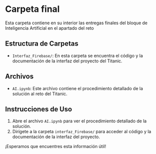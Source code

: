 # Carpeta final

Esta carpeta contiene en su interior las entregas finales del bloque de Inteligencia Artificial en el apartado del reto

## Estructura de Carpetas

- `Interfaz_Firebase/`: En esta carpeta se encuentra el código y la documentación de la interfaz del proyecto del Titanic.

## Archivos

- `AI.ipynb`: Este archivo contiene el procedimiento detallado de la solución al reto del Titanic.

## Instrucciones de Uso

1. Abre el archivo `AI.ipynb` para ver el procedimiento detallado de la solución.
2. Dirígete a la carpeta `interfaz_Firebase/` para acceder al código y la documentación de la interfaz del proyecto.

¡Esperamos que encuentres esta información útil!
